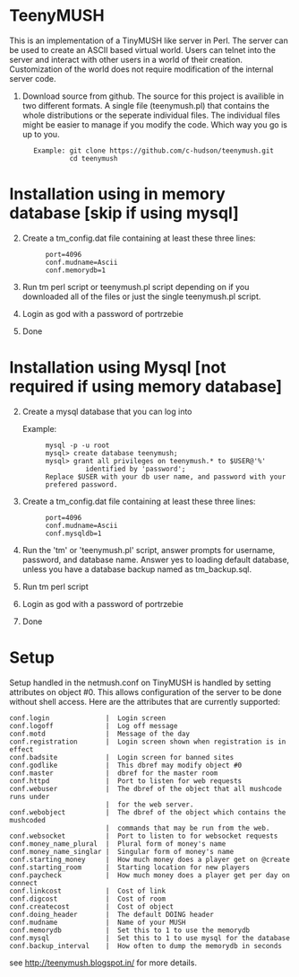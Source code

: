 # TeenyMUSH
This is an implementation of a TinyMUSH like server in Perl. The server can
be used to create an ASCII based virtual world.
Users can telnet into the server and interact with other users in a world
of their creation. Customization of the world does not require
modification of the internal server code. 


   1. Download source from github. The source for this project is availible in two different formats. A single file (teenymush.pl) that contains the whole distributions or the seperate individual files. The individual files might be easier to manage if you modify the code. Which way you go is up to you.


```
      Example: git clone https://github.com/c-hudson/teenymush.git
               cd teenymush
```

# Installation using in memory database [skip if using mysql]
   2. Create a tm_config.dat file containing at least these three lines:

```
         port=4096
         conf.mudname=Ascii
         conf.memorydb=1
```
   3. Run tm perl script or teenymush.pl script depending on if you downloaded
      all of the files or just the single teenymush.pl script.

   4. Login as god with a password of portrzebie

   5. Done
      

# Installation using Mysql [not required if using memory database]
   2. Create a mysql database that you can log into
 
      Example:
```
         mysql -p -u root
         mysql> create database teenymush;
         mysql> grant all privileges on teenymush.* to $USER@'%'
                   identified by 'password';
         Replace $USER with your db user name, and password with your
         prefered password.
```
   3. Create a tm_config.dat file containing at least these three lines:

```
         port=4096
         conf.mudname=Ascii
         conf.mysqldb=1
```

   4. Run the 'tm'  or 'teenymush.pl' script, answer prompts for username,
      password, and database name. Answer yes to loading default database,
      unless you
      have a database backup named as tm_backup.sql.

   5. Run tm perl script

   6. Login as god with a password of portrzebie

   7. Done

# Setup

Setup handled in the netmush.conf on TinyMUSH is handled by setting
attributes on object #0. This allows configuration of the server
to be done without shell access. Here are the attributes that are
currently supported:

```
conf.login              |  Login screen
conf.logoff             |  Log off message
conf.motd               |  Message of the day
conf.registration       |  Login screen shown when registration is in effect
conf.badsite            |  Login screen for banned sites
conf.godlike            |  This dbref may modify object #0
conf.master             |  dbref for the master room
conf.httpd              |  Port to listen for web requests
conf.webuser            |  The dbref of the object that all mushcode runs under
                        |  for the web server.
conf.webobject          |  The dbref of the object which contains the mushcoded
                        |  commands that may be run from the web.
conf.websocket          |  Port to listen to for websocket requests
conf.money_name_plural  |  Plural form of money's name
conf.money_name_singlar |  Singular form of money's name
conf.starting_money     |  How much money does a player get on @create
conf.starting_room      |  Starting location for new players
conf.paycheck           |  How much money does a player get per day on connect
conf.linkcost           |  Cost of link
conf.digcost            |  Cost of room
conf.createcost         |  Cost of object
conf.doing_header       |  The default DOING header
conf.mudname            |  Name of your MUSH
conf.memorydb           |  Set this to 1 to use the memorydb
conf.mysql              |  Set this to 1 to use mysql for the database
conf.backup_interval    |  How often to dump the memorydb in seconds
```

see http://teenymush.blogspot.in/ for more details.
